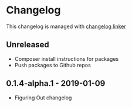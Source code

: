 # Changelog

This changelog is managed with [changelog linker](https://github.com/Symplify/Symplify/tree/master/packages/ChangelogLinker)

## Unreleased
* Composer install instructions for packages
* Push packages to Github repos

## 0.1.4-alpha.1 - 2019-01-09
* Figuring Out changelog
